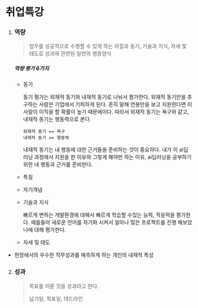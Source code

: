 # 취업특강



1. ### 역량

   > 업무를 성공적으로 수행할 수 있게 하는 자질과 동기, 기술과 지식, 자세 및 태도로 성과와 관련된 일련의 행동양식

   ##### 역량 평가 6가지

   - 동기

     동기 평가는 외재적 동기와 내재적 동기로 나눠서 평가한다. 외재적 동기만을 추구하는 사람은 기업에서 기피하게 된다. 흔히 말해 연봉만을 보고 지원한다면 이 사람이 이직을 할 확률이 높기 때문에이다.  따라서 외재적 동기는 욕구와 같고, 내재적 동기는 행동력으로 본다. 

     ```
     외재적 동기 == 욕구 
     내재적 동기 == 행동력
     ```

     내재적 동기는 내 행동에 대한 근거들을 준비하는 것이 중요하다. 내가 이 ai딥러닝 과정에서 지원을 한 이유와 그렇게 해야만 하는 이유, ai딥러닝을 공부하기 위한 내 행동과 근거를 준비한다.

   - 특질

   - 자기개념

   - 기술과 지식

     빠르게 변하는 개발환경에 대해서 빠르게 학습할 수있는 능력, 적응력을 평가한다. 예를들어 새로운 언어를 자기화 시켜서 얼마나 많은 프로젝트를 진행 해보았나에 대해 평가한다. 

   - 자세 및 태도 

     

   

- 현장에서의 우수한 직무성과를 예측하게 하는 개인의 내재적 특성





 2. ### 성과

    > 목표를 이룬 것을 성과라고 한다.
    >
    > 납기일, 목표일, 데드라인

    
